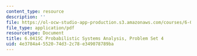 ```yaml
---
content_type: resource
description: ''
file: https://ol-ocw-studio-app-production.s3.amazonaws.com/courses/6-041sc-probabilistic-systems-analysis-and-applied-probability-fall-2013/4e3784a4552074d32c78e349078789ba_MIT6_041SCF13_assn04.pdf
file_type: application/pdf
resourcetype: Document
title: 6.041SC Probabilistic Systems Analysis, Problem Set 4
uid: 4e3784a4-5520-74d3-2c78-e349078789ba
---
```

